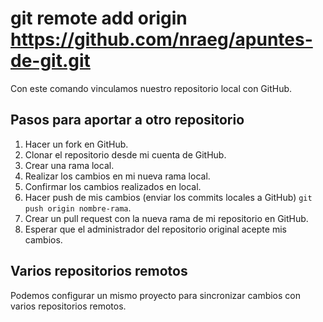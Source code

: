 # git remote add origin https://github.com/nraeg/apuntes-de-git.git
Con este comando vinculamos nuestro repositorio local con GitHub.

## Pasos para aportar a otro repositorio
1. Hacer un fork en GitHub.
2. Clonar el repositorio desde mi cuenta de GitHub.
3. Crear una rama local.
4. Realizar los cambios en mi nueva rama local.
5. Confirmar los cambios realizados en local.
6. Hacer push de mis cambios (enviar los commits locales a GitHub) `git push origin nombre-rama`.
7. Crear un pull request con la nueva rama de mi repositorio en GitHub.
8. Esperar que el administrador del repositorio original acepte mis cambios.

## Varios repositorios remotos
Podemos configurar un mismo proyecto para sincronizar cambios con varios repositorios remotos.